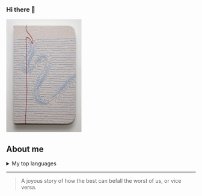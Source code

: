 ### Hi there 👋

<!--
**oldmcdonnell/oldmcdonnell** is a ✨ _special_ ✨ repository because its `README.md` (this file) appears on your GitHub profile.

Here are some ideas to get you started:

- 🔭 I’m currently working on ...
- 🌱 I’m currently learning ...
- 👯 I’m looking to collaborate on ...
- 🤔 I’m looking for help with ...
- 💬 Ask me about ...
- 📫 How to reach me: ...
- 😄 Pronouns: ...
- ⚡ Fun fact: ...
-->

<img alt="painting" src="https://github.com/oldmcdonnell/oldmcdonnell.github.io/blob/dev/img/PIC.jpg" width="200" height="300"/>



## About me


<details>
<summary>My top languages</summary>
  
| Rank | Languages |
|-----:|-----------|
|     1| Python    |
|     2| Javascript|
|     3| SQL       |
|     4| AS        |
|     5| Mel       |
|     6| PHP       |
|     7| Java      |
|     8| Bash       |

</details>


<!-- TO DO: add more details about me later -->

---
> A joyous story of how the best can befall the worst of us, or vice versa.

